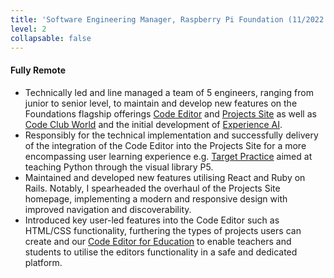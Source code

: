 ```yaml
---
title: 'Software Engineering Manager, Raspberry Pi Foundation (11/2022 - Present)'
level: 2
collapsable: false
---
```


#### Fully Remote

- Technically led and line managed a team of 5 engineers, ranging from junior to senior level, to maintain and develop new features on the Foundations flagship offerings [Code Editor](https://editor.raspberrypi.org) and [Projects Site](https://projects.raspberrypi.org/) as well as [Code Club World](https://codeclubworld.org/) and the initial development of [Experience AI](https://experience-ai.org).
- Responsibly for the technical implementation and successfully delivery of the integration of the Code Editor into the Projects Site for a more encompassing user learning experience e.g. [Target Practice](https://projects.raspberrypi.org/en/projects/editor-target-practice/editor) aimed at teaching Python through the visual library P5.
- Maintained and developed new features utilising React and Ruby on Rails. Notably, I spearheaded the overhaul of the Projects Site homepage, implementing a modern and responsive design with improved navigation and discoverability.
- Introduced key user-led features into the Code Editor such as HTML/CSS functionality, furthering the types of projects users can create and our [Code Editor for Education](https://editor.raspberrypi.org/en/education) to enable teachers and students to utilise the editors functionality in a safe and dedicated platform.
